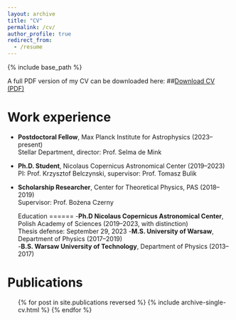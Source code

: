 ```yaml
---
layout: archive
title: "CV"
permalink: /cv/
author_profile: true
redirect_from:
  - /resume
---
```


{% include base_path %}

A full PDF version of my CV can be downloaded here:  ##[Download CV (PDF)](/files/CV_Aleksandra_Olejak_website.pdf)

Work experience
======
- **Postdoctoral Fellow**, Max Planck Institute for Astrophysics (2023–present)  
  Stellar Department, director: Prof. Selma de Mink  
- **Ph.D. Student**, Nicolaus Copernicus Astronomical Center (2019–2023)  
  PI: Prof. Krzysztof Belczynski, supervisor: Prof. Tomasz Bulik  
- **Scholarship Researcher**, Center for Theoretical Physics, PAS (2018–2019)  
  Supervisor: Prof. Bożena Czerny

  Education
======
-**Ph.D Nicolaus Copernicus Astronomical Center**, Polish Academy of Sciences (2019–2023, with distinction)  
  Thesis defense: September 29, 2023 
-**M.S. University of Warsaw**, Department of Physics (2017–2019)  
-**B.S. Warsaw University of Technology**, Department of Physics (2013–2017)


  


Publications
======
  <ul>{% for post in site.publications reversed %}
    {% include archive-single-cv.html %}
  {% endfor %}</ul>
  

